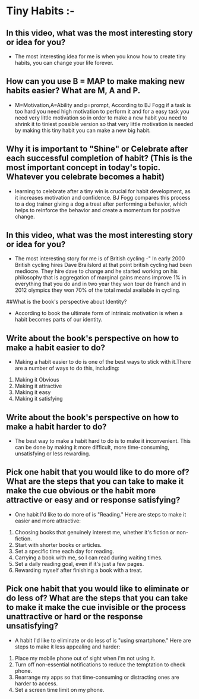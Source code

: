 # Tiny Habits :-

## In this video, what was the most interesting story or idea for you?
- The most interesting idea for me is when you know how to create tiny habits, you can change your life forever.

## How can you use B = MAP to make making new habits easier? What are M, A and P.
- M=Motivation,A=Ability and p=prompt, According to BJ Fogg if a task is too hard you need high motivation to perform it and for a easy task you need very little motivation so in order to make a new habit you need to shrink it to tiniest possible version so that very little motivation is needed by making this tiny habit you can make a new big habit.

## Why it is important to "Shine" or Celebrate after each successful completion of habit? (This is the most important concept in today's topic. Whatever you celebrate becomes a habit)
- learning to celebrate after a tiny win is crucial for habit development, as it increases motivation and confidence. BJ Fogg compares this process to a dog trainer giving a dog a treat after performing a behavior, which helps to reinforce the behavior and create a momentum for positive change.

## In this video, what was the most interesting story or idea for you?
- The most interesting story for me is of British cycling -" In early 2000 British cycling hires Dave Brailslord at that point british cycling had been mediocre. They hire dave to change and he started working on his philosophy that is aggregation of marginal gains means improve 1% in everything that you do and in two year they won tour de franch and in 2012 olympics they won 70% of the total medal available in cycling.

##What is the book's perspective about Identity?
- According to book the ultimate form of intrinsic motivation is when a habit becomes parts of our identity.

## Write about the book's perspective on how to make a habit easier to do?
- Making a habit easier to do is one of the best ways to stick with it.There are a number of ways to do this, including:
1. Making it Obvious
2. Making it attractive
3. Making it easy
4. Making it satisfying

## Write about the book's perspective on how to make a habit harder to do?
- The best way to make a habit hard to do is to make it inconvenient. This can be done by making it more difficult, more time-consuming, unsatisfying or less rewarding.

## Pick one habit that you would like to do more of? What are the steps that you can take to make it make the cue obvious or the habit more attractive or easy and or response satisfying?
- One habit I'd like to do more of is "Reading."
Here are steps to make it easier and more attractive:
1. Choosing books that genuinely interest me, whether it's fiction or non-fiction.
2. Start with shorter books or articles.
3. Set a specific time each day for reading.
4. Carrying a book with me, so I can read during waiting times.
5. Set a daily reading goal, even if it's just a few pages.
6. Rewarding myself after finishing a book with a treat.

## Pick one habit that you would like to eliminate or do less of? What are the steps that you can take to make it make the cue invisible or the process unattractive or hard or the response unsatisfying?
- A habit I'd like to eliminate or do less of is "using smartphone."
Here are steps to make it less appealing and harder:
1. Place my mobile phone out of sight when i'm not using it.
2. Turn off non-essential notifications to reduce the temptation to check phone.
3. Rearrange my apps so that time-consuming or distracting ones are harder to access.
4. Set a screen time limit on my phone.
